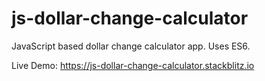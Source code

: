 # js-dollar-change-calculator
JavaScript based dollar change calculator app. 
Uses ES6.

Live Demo:
https://js-dollar-change-calculator.stackblitz.io

